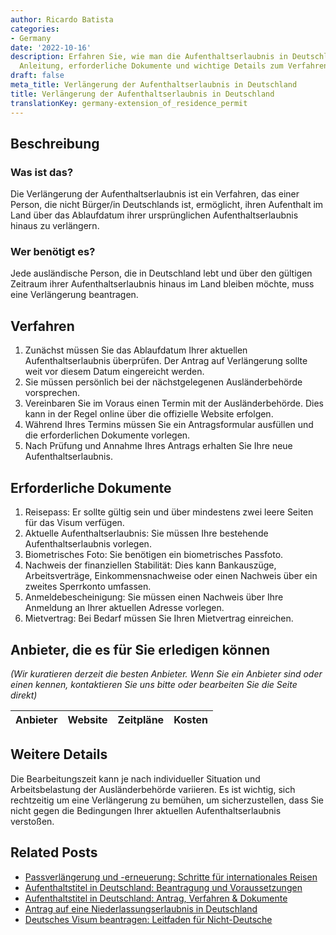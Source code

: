 ```yaml
---
author: Ricardo Batista
categories:
- Germany
date: '2022-10-16'
description: Erfahren Sie, wie man die Aufenthaltserlaubnis in Deutschland verlängert.
  Anleitung, erforderliche Dokumente und wichtige Details zum Verfahren.
draft: false
meta_title: Verlängerung der Aufenthaltserlaubnis in Deutschland
title: Verlängerung der Aufenthaltserlaubnis in Deutschland
translationKey: germany-extension_of_residence_permit
---
```



## Beschreibung
### Was ist das?
Die Verlängerung der Aufenthaltserlaubnis ist ein Verfahren, das einer Person, die nicht Bürger/in Deutschlands ist, ermöglicht, ihren Aufenthalt im Land über das Ablaufdatum ihrer ursprünglichen Aufenthaltserlaubnis hinaus zu verlängern.

### Wer benötigt es?
Jede ausländische Person, die in Deutschland lebt und über den gültigen Zeitraum ihrer Aufenthaltserlaubnis hinaus im Land bleiben möchte, muss eine Verlängerung beantragen.

## Verfahren
1. Zunächst müssen Sie das Ablaufdatum Ihrer aktuellen Aufenthaltserlaubnis überprüfen. Der Antrag auf Verlängerung sollte weit vor diesem Datum eingereicht werden.
2. Sie müssen persönlich bei der nächstgelegenen Ausländerbehörde vorsprechen.
3. Vereinbaren Sie im Voraus einen Termin mit der Ausländerbehörde. Dies kann in der Regel online über die offizielle Website erfolgen.
4. Während Ihres Termins müssen Sie ein Antragsformular ausfüllen und die erforderlichen Dokumente vorlegen.
5. Nach Prüfung und Annahme Ihres Antrags erhalten Sie Ihre neue Aufenthaltserlaubnis.

## Erforderliche Dokumente
1. Reisepass: Er sollte gültig sein und über mindestens zwei leere Seiten für das Visum verfügen.
2. Aktuelle Aufenthaltserlaubnis: Sie müssen Ihre bestehende Aufenthaltserlaubnis vorlegen.
3. Biometrisches Foto: Sie benötigen ein biometrisches Passfoto.
4. Nachweis der finanziellen Stabilität: Dies kann Bankauszüge, Arbeitsverträge, Einkommensnachweise oder einen Nachweis über ein zweites Sperrkonto umfassen.
5. Anmeldebescheinigung: Sie müssen einen Nachweis über Ihre Anmeldung an Ihrer aktuellen Adresse vorlegen.
6. Mietvertrag: Bei Bedarf müssen Sie Ihren Mietvertrag einreichen.

## Anbieter, die es für Sie erledigen können

_(Wir kuratieren derzeit die besten Anbieter. Wenn Sie ein Anbieter sind oder einen kennen, kontaktieren Sie uns bitte oder bearbeiten Sie die Seite direkt)_

| Anbieter | Website | Zeitpläne | Kosten |
| --------------- | --------------- | :-------------: | :-------------: |

## Weitere Details
Die Bearbeitungszeit kann je nach individueller Situation und Arbeitsbelastung der Ausländerbehörde variieren. Es ist wichtig, sich rechtzeitig um eine Verlängerung zu bemühen, um sicherzustellen, dass Sie nicht gegen die Bedingungen Ihrer aktuellen Aufenthaltserlaubnis verstoßen.


## Related Posts

- [Passverlängerung und -erneuerung: Schritte für internationales Reisen](https://tramitit.com/de/guides/germany/verlangerung_des_reisepasses/)
- [Aufenthaltstitel in Deutschland: Beantragung und Voraussetzungen](https://tramitit.com/de/guides/germany/aufenthaltserlaubnis_beantragen/)
- [Aufenthaltstitel in Deutschland: Antrag, Verfahren & Dokumente](https://tramitit.com/de/guides/germany/beantragung_eines_aufenthaltstitels/)
- [Antrag auf eine Niederlassungserlaubnis in Deutschland](https://tramitit.com/de/guides/germany/niederlassungserlaubnis_beantragen/)
- [Deutsches Visum beantragen: Leitfaden für Nicht-Deutsche](https://tramitit.com/de/guides/germany/visa-antrag/)